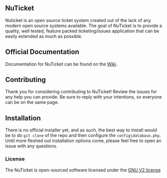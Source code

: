 ## NuTicket

Nuticket is an open source ticket system created out of the lack of any modern open source systems available. The goal of NuTicket is to provide a quality, well tested, feature packed ticketing/issues application that can be easily extended as much as possible.

## Official Documentation

Documentation for NuTicket can be found on the [Wiki](https://github.com/hughfletcher/nuticket/wiki).

## Contributing

Thank you for considering contributing to NuTicket! Review the issues for any help you can provide. Be sure to reply with your intentions, so everyone can be on the same page.

## Installation

There is no official installer yet, and as such, the best way to install would be to do `git clone` of the repo and then configure the `config\database.php`. Until more fleshed out installation options come, please feel free to open an issue with any questions.

### License

The NuTicket is open-sourced software licensed under the [GNU V2 license](http://www.gnu.org/licenses/old-licenses/gpl-2.0.txt)
